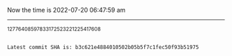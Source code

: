 Now the time is 2022-07-20 06:47:59 am

---

<small>12776408597833172523221225417608</small>

```txt

Latest commit SHA is: b3c621e4884010502b05b5f7c1fec50f93b51975
```
